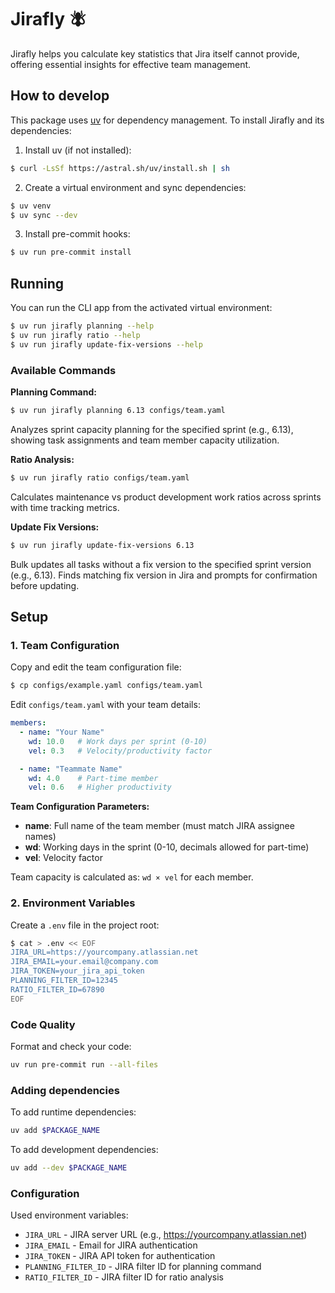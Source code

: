 # Jirafly 🪰

Jirafly helps you calculate key statistics that Jira itself cannot provide, offering essential insights for effective team management.

## How to develop

This package uses [uv](https://github.com/astral/uv) for dependency management. To install Jirafly and its dependencies:

1. Install uv (if not installed):
```bash
$ curl -LsSf https://astral.sh/uv/install.sh | sh
```

2. Create a virtual environment and sync dependencies:
```bash
$ uv venv
$ uv sync --dev
```

3. Install pre-commit hooks:
```bash
$ uv run pre-commit install
```

## Running

You can run the CLI app from the activated virtual environment:

```bash
$ uv run jirafly planning --help
$ uv run jirafly ratio --help
$ uv run jirafly update-fix-versions --help
```

### Available Commands

**Planning Command:**
```bash
$ uv run jirafly planning 6.13 configs/team.yaml
```
Analyzes sprint capacity planning for the specified sprint (e.g., 6.13), showing task assignments and team member capacity utilization.

**Ratio Analysis:**
```bash
$ uv run jirafly ratio configs/team.yaml
```
Calculates maintenance vs product development work ratios across sprints with time tracking metrics.

**Update Fix Versions:**
```bash
$ uv run jirafly update-fix-versions 6.13
```
Bulk updates all tasks without a fix version to the specified sprint version (e.g., 6.13). Finds matching fix version in Jira and prompts for confirmation before updating.

## Setup

### 1. Team Configuration

Copy and edit the team configuration file:
```bash
$ cp configs/example.yaml configs/team.yaml
```

Edit `configs/team.yaml` with your team details:
```yaml
members:
  - name: "Your Name"
    wd: 10.0   # Work days per sprint (0-10)
    vel: 0.3   # Velocity/productivity factor

  - name: "Teammate Name"
    wd: 4.0    # Part-time member
    vel: 0.6   # Higher productivity
```

**Team Configuration Parameters:**
- **name**: Full name of the team member (must match JIRA assignee names)
- **wd**: Working days in the sprint (0-10, decimals allowed for part-time)
- **vel**: Velocity factor

Team capacity is calculated as: `wd × vel` for each member.

### 2. Environment Variables

Create a `.env` file in the project root:
```bash
$ cat > .env << EOF
JIRA_URL=https://yourcompany.atlassian.net
JIRA_EMAIL=your.email@company.com
JIRA_TOKEN=your_jira_api_token
PLANNING_FILTER_ID=12345
RATIO_FILTER_ID=67890
EOF
```

### Code Quality

Format and check your code:
```bash
uv run pre-commit run --all-files
```

### Adding dependencies

To add runtime dependencies:

```bash
uv add $PACKAGE_NAME
```

To add development dependencies:

```bash
uv add --dev $PACKAGE_NAME
```

### Configuration

Used environment variables:
- `JIRA_URL` - JIRA server URL (e.g., https://yourcompany.atlassian.net)
- `JIRA_EMAIL` - Email for JIRA authentication
- `JIRA_TOKEN` - JIRA API token for authentication
- `PLANNING_FILTER_ID` - JIRA filter ID for planning command
- `RATIO_FILTER_ID` - JIRA filter ID for ratio analysis
